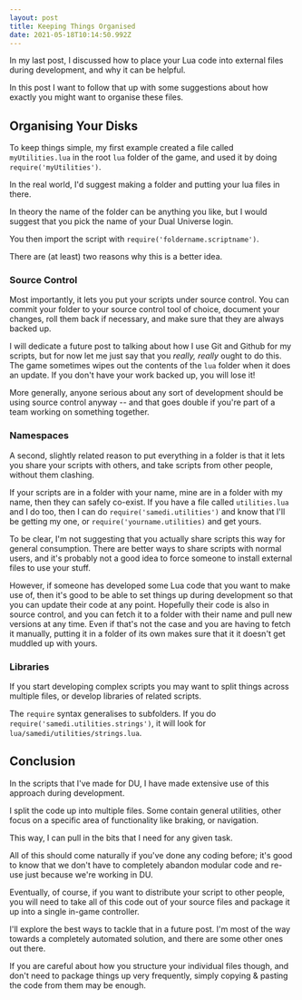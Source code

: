 ```yaml
---
layout: post
title: Keeping Things Organised
date: 2021-05-18T10:14:50.992Z
---
```

In my last post, I discussed how to place your Lua code into external files during development, and why it can be helpful.

In this post I want to follow that up with some suggestions about how exactly you might want to organise these files.

## Organising Your Disks

To keep things simple, my first example created a file called `myUtilities.lua` in the root `lua` folder of the game, and used it by doing `require('myUtilities')`.

In the real world, I'd suggest making a folder and putting your lua files in there.

In theory the name of the folder can be anything you like, but I would suggest that you pick the name of your Dual Universe login.

You then import the script with `require('foldername.scriptname')`.

There are (at least) two reasons why this is a better idea.

### Source Control

Most importantly, it lets you put your scripts under source control. You can commit your folder to  your source control tool of choice, document your changes, roll them back if necessary, and make sure that they are always backed up. 

I will dedicate a future post to talking about how I use Git and Github for my scripts, but for now let me just say that you _really, really_ ought to do this. The game sometimes wipes out the contents of the `lua` folder when it does an update. If you don't have your work backed up, you will lose it! 

More generally, anyone serious about any sort of development should be using source control anyway -- and that goes double if you're part of a team working on something together.

### Namespaces

A second, slightly related reason to put everything in a folder is that it lets you share your scripts with others, and take scripts from other people, without them clashing.

If your scripts are in a folder with your name, mine are in a folder with my name, then they can safely co-exist. If you have a file called `utilities.lua` and I do too, then I can do `require('samedi.utilities')` and know that I'll be getting my one, or `require('yourname.utilities)` and get yours.

To be clear, I'm not suggesting that you actually share scripts this way for general consumption. There are better ways to share scripts with normal users, and it's probably not a good idea to force someone to install external files to use your stuff.

However, if someone has developed some Lua code that you want to make use of, then it's good to be able to set things up during development so that you can update their code at any point. Hopefully their code is also in source control, and you can fetch it to a folder with their name and pull new versions at any time. Even if that's not the case and you are having to fetch it manually, putting it in a folder of its own makes sure that it it doesn't get muddled up with yours.

### Libraries

If you start developing complex scripts you may want to split things across multiple files, or develop libraries of related scripts.

The `require` syntax generalises to subfolders. If you do `require('samedi.utilities.strings')`, it will look for  `lua/samedi/utilities/strings.lua`.

## Conclusion

In the scripts that I've made for DU, I have made extensive use of this approach during development. 

I split the code up into multiple files. Some contain general utilities, other focus on a specific area of functionality like braking, or navigation.

This way, I can pull in the bits that I need for any given task.

All of this should come naturally if you've done any coding before; it's good to know that we don't have to completely abandon modular code and re-use just because we're working in DU.

Eventually, of course, if you want to distribute your script to other people, you will need to take all of this code out of your source files and package it up into a single in-game controller.

I'll explore the best ways to tackle that in a future post. I'm most of the way towards a completely automated solution, and there are some other ones out there. 

If you are careful about how you structure your individual files though, and don't need to package things up very frequently, simply copying & pasting the code from them may be enough.
